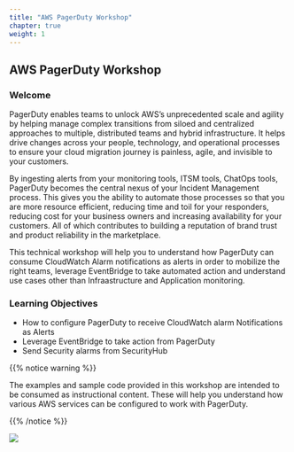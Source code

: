 ```yaml
---
title: "AWS PagerDuty Workshop"
chapter: true
weight: 1
---
```


## AWS PagerDuty Workshop

### Welcome

PagerDuty enables teams to unlock AWS’s unprecedented scale and agility by helping manage complex transitions from siloed and centralized approaches to multiple, distributed teams and hybrid infrastructure. It helps drive changes across your people, technology, and operational processes to ensure your cloud migration journey is painless, agile, and invisible to your customers.

By ingesting alerts from your monitoring tools, ITSM tools, ChatOps tools, PagerDuty becomes the central nexus of your Incident Management process. This gives you the ability to automate those processes so that you are more resource efficient, reducing time and toil for your responders, reducing cost for your business owners and increasing availability for your customers. All of which contributes to building a reputation of brand trust and product reliability in the marketplace.

This technical workshop will help you to understand how PagerDuty can consume CloudWatch Alarm notifications as alerts in order to mobilize the right teams, leverage EventBridge to take automated action and understand use cases other than Infraastructure and Application monitoring.

### Learning Objectives
- How to configure PagerDuty to receive CloudWatch alarm Notifications as Alerts
- Leverage EventBridge to take action from PagerDuty
- Send Security alarms from SecurityHub 

{{% notice warning %}}
<p style='text-align: left;'>
The examples and sample code provided in this workshop are intended to be consumed as instructional content. These will help you understand how various AWS services can be configured to work with PagerDuty.
</p>
{{% /notice %}}

<a href="https://aws.amazon.com/marketplace/pp/B07PZY3369?&trk=el_a134p000003yrYeAAI&trkCampaign=AWSMP_pdp_dev_x_dg&sc_channel=el&sc_campaign=el_awsmp_mult&sc_outcome=Marketplace" target="_blank"><img src="/images/setup/available-in-awsmp-badge.png"></a>